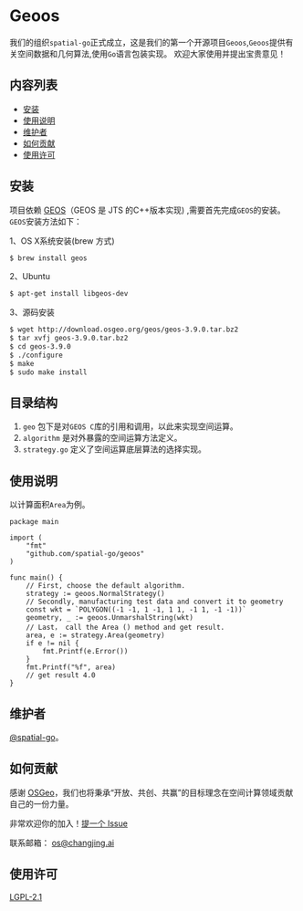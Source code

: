 # Geoos
我们的组织`spatial-go`正式成立，这是我们的第一个开源项目`Geoos`,`Geoos`提供有关空间数据和几何算法,使用`Go`语言包装实现。
欢迎大家使用并提出宝贵意见！

## 内容列表

- [安装](#安装)
- [使用说明](#使用说明)
- [维护者](#维护者)
- [如何贡献](#如何贡献)
- [使用许可](#使用许可)


## 安装

项目依赖 [GEOS](https://github.com/libgeos/geos)（GEOS 是 JTS 的C++版本实现) ,需要首先完成`GEOS`的安装。`GEOS`安装方法如下：

1、OS X系统安装(brew 方式)
```sh
$ brew install geos
```
2、Ubuntu
```sh
$ apt-get install libgeos-dev
```
3、源码安装
```sh
$ wget http://download.osgeo.org/geos/geos-3.9.0.tar.bz2
$ tar xvfj geos-3.9.0.tar.bz2
$ cd geos-3.9.0
$ ./configure
$ make
$ sudo make install
```

## 目录结构
1. `geo` 包下是对`GEOS C`库的引用和调用，以此来实现空间运算。
2. `algorithm` 是对外暴露的空间运算方法定义。
3. `strategy.go` 定义了空间运算底层算法的选择实现。

## 使用说明
以计算面积`Area`为例。
```
package main

import (
	"fmt"
	"github.com/spatial-go/geoos"
)

func main() {
	// First, choose the default algorithm.
	strategy := geoos.NormalStrategy()
	// Secondly, manufacturing test data and convert it to geometry
	const wkt = `POLYGON((-1 -1, 1 -1, 1 1, -1 1, -1 -1))`
	geometry, _ := geoos.UnmarshalString(wkt)
	// Last， call the Area () method and get result.
	area, e := strategy.Area(geometry)
	if e != nil {
		fmt.Printf(e.Error())
	}
	fmt.Printf("%f", area)
	// get result 4.0
}

```

## 维护者

[@spatial-go](https://github.com/spatial-go)。


## 如何贡献

感谢 [OSGeo](https://www.osgeo.org/)，我们也将秉承“开放、共创、共赢”的目标理念在空间计算领域贡献自己的一份力量。

非常欢迎你的加入！[提一个 Issue](https://github.com/spatial-go/geos/issues/new) 

联系邮箱： [os@changjing.ai](os@changjing.ai)


## 使用许可

[LGPL-2.1 ](LICENSE)

